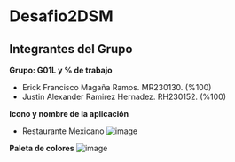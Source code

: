 # Desafio2DSM

## Integrantes del Grupo

**Grupo: G01L y % de trabajo**
- Erick Francisco Magaña Ramos. MR230130. (%100)
- Justin Alexander Ramirez Hernadez. RH230152. (%100)

**Icono y nombre de la aplicación**

- Restaurante Mexicano
![image](https://github.com/user-attachments/assets/1f402c6f-edcf-4b13-b8cd-a4db2079c4fb)

**Paleta de colores**
![image](https://github.com/user-attachments/assets/b1401e0d-1ea6-48fb-9869-3ad46974754e)
